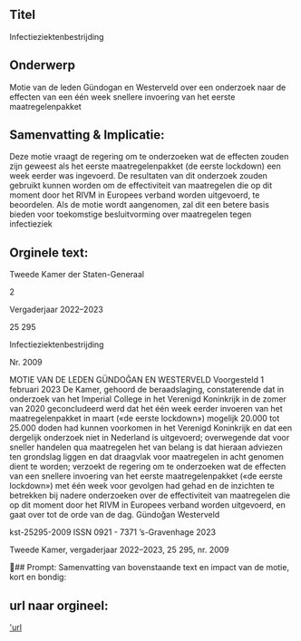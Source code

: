 ## Titel
Infectieziektenbestrijding
## Onderwerp
Motie van de leden Gündogan en Westerveld over een onderzoek naar de effecten van een één week snellere invoering van het eerste maatregelenpakket
## Samenvatting & Implicatie:

Deze motie vraagt de regering om te onderzoeken wat de effecten zouden zijn geweest als het eerste maatregelenpakket (de eerste lockdown) een week eerder was ingevoerd. De resultaten van dit onderzoek zouden gebruikt kunnen worden om de effectiviteit van maatregelen die op dit moment door het RIVM in Europees verband worden uitgevoerd, te beoordelen. Als de motie wordt aangenomen, zal dit een betere basis bieden voor toekomstige besluitvorming over maatregelen tegen infectieziek
## Orginele text:


Tweede Kamer der Staten-Generaal

2

Vergaderjaar 2022–2023

25 295

Infectieziektenbestrijding

Nr. 2009

MOTIE VAN DE LEDEN GÜNDOĞAN EN WESTERVELD
Voorgesteld 1 februari 2023
De Kamer,
gehoord de beraadslaging,
constaterende dat in onderzoek van het Imperial College in het Verenigd
Koninkrijk in de zomer van 2020 geconcludeerd werd dat het één week
eerder invoeren van het maatregelenpakket in maart («de eerste
lockdown») mogelijk 20.000 tot 25.000 doden had kunnen voorkomen in
het Verenigd Koninkrijk en dat een dergelijk onderzoek niet in Nederland
is uitgevoerd;
overwegende dat voor sneller handelen qua maatregelen het van belang
is dat hieraan adviezen ten grondslag liggen en dat draagvlak voor
maatregelen in acht genomen dient te worden;
verzoekt de regering om te onderzoeken wat de effecten van een snellere
invoering van het eerste maatregelenpakket («de eerste lockdown») met
één week voor gevolgen had gehad en de inzichten te betrekken bij
nadere onderzoeken over de effectiviteit van maatregelen die op dit
moment door het RIVM in Europees verband worden uitgevoerd,
en gaat over tot de orde van de dag.
Gündoğan
Westerveld

kst-25295-2009
ISSN 0921 - 7371
’s-Gravenhage 2023

Tweede Kamer, vergaderjaar 2022–2023, 25 295, nr. 2009

## Prompt:
Samenvatting van bovenstaande text en impact van de motie, kort en bondig:

## url naar orgineel:
['url](https://gegevensmagazijn.tweedekamer.nl/OData/v4/2.0/Document(1c133eca-316e-4f93-b5ec-ffecfb7b31e0)/resource)
